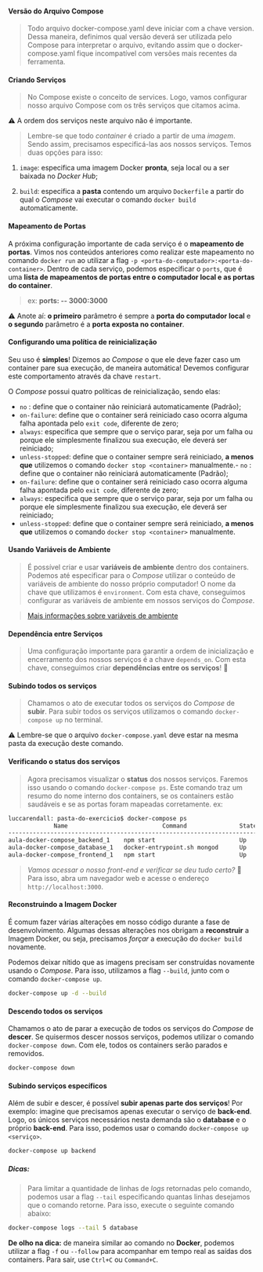 #### 
#### Versão do Arquivo Compose
>Todo arquivo docker-compose.yaml deve iniciar com a chave version. Dessa maneira, definimos qual versão deverá ser utilizada pelo Compose para interpretar o arquivo, evitando assim que o docker-compose.yaml fique incompatível com versões mais recentes da ferramenta.

#### Criando Serviços
>No Compose existe o conceito de services. Logo, vamos configurar nosso arquivo Compose com os três serviços que citamos acima.
>
⚠️ A ordem dos serviços neste arquivo não é importante.

>Lembre-se que todo  _container_  é criado a partir de uma  _imagem_. Sendo assim, precisamos especificá-las aos nossos serviços. Temos duas opções para isso:

 1. `image`: especifica uma imagem Docker  **pronta**, seja local ou a
    ser baixada no  _Docker Hub_;   
    
 2. `build`: especifica a  **pasta** 
    contendo um arquivo  `Dockerfile`  a partir do qual o  _Compose_ 
    vai executar o comando  `docker build`  automaticamente.
    
#### Mapeamento de Portas

A próxima configuração importante de cada serviço é o  **mapeamento de portas**. Vimos nos conteúdos anteriores como realizar este mapeamento no comando  `docker run`  ao utilizar a flag  `-p <porta-do-computador>:<porta-do-container>`. Dentro de cada serviço, podemos especificar o  `ports`, que é uma  **lista de mapeamentos de portas entre o computador local e as portas do container**.

>ex: 
**ports:
-- 3000:3000**

⚠️ Anote aí: **o primeiro** parâmetro é sempre a **porta do computador local** e **o segundo** parâmetro é a **porta exposta no container**.

#### Configurando uma política de reinicialização

Seu uso é  **simples**! Dizemos ao  _Compose_  o que ele deve fazer caso um container pare sua execução, de maneira automática! Devemos configurar este comportamento através da chave  `restart`.

O  _Compose_  possui quatro políticas de reinicialização, sendo elas:

-   `no`  : define que o container não reiniciará automaticamente (Padrão);
-   `on-failure`: define que o container será reiniciado caso ocorra alguma falha apontada pelo  `exit code`, diferente de zero;
-   `always`: especifica que sempre que o serviço parar, seja por um falha ou porque ele simplesmente finalizou sua execução, ele deverá ser reiniciado;
-   `unless-stopped`: define que o container sempre será reiniciado,  **a menos que**  utilizemos o comando  `docker stop <container>`  manualmente.-   `no`  : define que o container não reiniciará automaticamente (Padrão);
-   `on-failure`: define que o container será reiniciado caso ocorra alguma falha apontada pelo  `exit code`, diferente de zero;
-   `always`: especifica que sempre que o serviço parar, seja por um falha ou porque ele simplesmente finalizou sua execução, ele deverá ser reiniciado;
-   `unless-stopped`: define que o container sempre será reiniciado,  **a menos que**  utilizemos o comando  `docker stop <container>`  manualmente.

#### Usando Variáveis de Ambiente

>É possível criar e usar  **variáveis de ambiente**  dentro dos containers. Podemos até especificar para o  _Compose_  utilizar o conteúdo de variáveis de ambiente do nosso próprio computador! O nome da chave que utilizamos é  `environment`. Com esta chave, conseguimos configurar as variáveis de ambiente em nossos serviços do  _Compose_.

>[Mais informações sobre variáveis de ambiente](https://bit.ly/3nNwsXM)

#### Dependência entre Serviços
>Uma configuração importante para garantir a ordem de inicialização e encerramento dos nossos serviços é a chave `depends_on`. Com esta chave, conseguimos criar **dependências entre os serviços**! 🤨

#### Subindo todos os serviços
>Chamamos o ato de executar todos os serviços do  _Compose_  de  **subir**. Para subir todos os serviços utilizamos o comando  `docker-compose up`  no terminal.

⚠️ Lembre-se que o arquivo  `docker-compose.yaml`  deve estar na mesma pasta da execução deste comando.

#### Verificando o status dos serviços

>Agora precisamos visualizar o **status** dos nossos serviços. Faremos isso usando o comando `docker-compose ps`. Este comando traz um resumo do nome interno dos containers, se os containers estão saudáveis e se as portas foram mapeadas corretamente.
ex:
```bash
luccarendall: pasta-do-exercicio$ docker-compose ps
             Name                           Command               State                    Ports                  
------------------------------------------------------------------------------------------------------------------
aula-docker-compose_backend_1    npm start                        Up      0.0.0.0:3001->3001/tcp,:::3001->3001/tcp
aula-docker-compose_database_1   docker-entrypoint.sh mongod      Up      27017/tcp                               
aula-docker-compose_frontend_1   npm start                        Up      0.0.0.0:3000->3000/tcp,:::3000->3000/tcp

```

>_Vamos acessar o nosso front-end e verificar se deu tudo certo?_  🤔
Para isso, abra um navegador web e acesse o endereço  `http://localhost:3000`.

#### Reconstruindo a Imagem Docker
É comum fazer várias alterações em nosso código durante a fase de desenvolvimento. Algumas dessas alterações nos obrigam a **reconstruir** a Imagem Docker, ou seja, precisamos _forçar_ a execução do `docker build` novamente.

Podemos deixar nítido que as imagens precisam ser construídas novamente usando o _Compose_. Para isso, utilizamos a flag `--build`, junto com o comando `docker-compose up`.

```bash
docker-compose up -d --build
```

#### Descendo todos os serviços
Chamamos o ato de parar a execução de todos os serviços do _Compose_ de **descer**. Se quisermos descer nossos serviços, podemos utilizar o comando `docker-compose down`. Com ele, todos os containers serão parados e removidos.

```bash
docker-compose down
```

#### Subindo serviços específicos

Além de subir e descer, é possível  **subir apenas parte dos serviços**! Por exemplo: imagine que precisamos apenas executar o serviço de  **back-end**. Logo, os únicos serviços necessários nesta demanda são o  **database**  e o próprio  **back-end**. Para isso, podemos usar o comando  `docker-compose up <serviço>`.

```bash
docker-compose up backend
```

##### Dicas:
>Para limitar a quantidade de linhas de  _logs_  retornadas pelo comando, podemos usar a flag  `--tail`  especificando quantas linhas desejamos que o comando retorne. Para isso, execute o seguinte comando abaixo:
```bash
docker-compose logs --tail 5 database
```
**De olho na dica:** de maneira similar ao comando no **Docker**, podemos utilizar a flag `-f` ou `--follow` para acompanhar em tempo real as saídas dos containers. Para sair, use `Ctrl+C` ou `Command+C`.